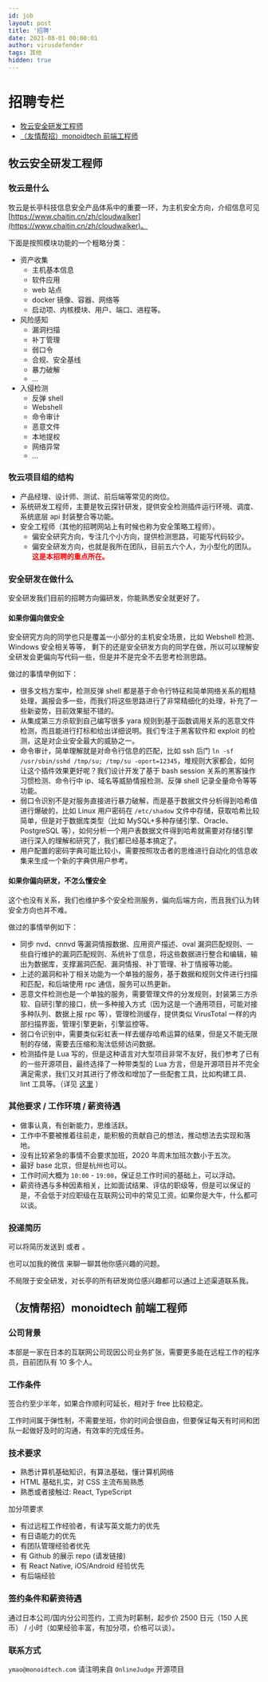 ```yaml
---
id: job
layout: post
title: '招聘'
date: 2021-08-01 00:00:01
author: virusdefender
tags: 其他
hidden: true
---
```

# 招聘专栏

- [牧云安全研发工程师](#牧云安全研发工程师)
- [（友情帮招）monoidtech 前端工程师](#友情帮招monoidtech-前端工程师)

## 牧云安全研发工程师

### 牧云是什么

牧云是长亭科技信息安全产品体系中的重要一环，为主机安全方向，介绍信息可见 [https://www.chaitin.cn/zh/cloudwalker](https://www.chaitin.cn/zh/cloudwalker)。

下面是按照模块功能的一个粗略分类：

- 资产收集
  - 主机基本信息
  - 软件应用
  - web 站点
  - docker 镜像、容器、网络等
  - 启动项、内核模块、用户、端口、进程等。
- 风险感知
  - 漏洞扫描
  - 补丁管理
  - 弱口令
  - 合规、安全基线
  - 暴力破解
  - ...
- 入侵检测
  - 反弹 shell
  - Webshell
  - 命令审计
  - 恶意文件
  - 本地提权
  - 网络异常
  - ...

### 牧云项目组的结构

- 产品经理、设计师、测试、前后端等常见的岗位。
- 系统研发工程师，主要是牧云探针研发，提供安全检测插件运行环境、调度、系统底层 api 封装整合等功能。
- 安全工程师（其他的招聘网站上有时候也称为安全策略工程师）。
  - 偏安全研究方向，专注几个小方向，提供检测思路，可能写代码较少。
  - 偏安全研发方向，也就是我所在团队，目前五六个人，为小型化的团队。<strong style="color: red;">这是本招聘的重点所在。</strong>

### 安全研发在做什么

安全研发我们目前的招聘方向偏研发，你能熟悉安全就更好了。

#### 如果你偏向做安全

安全研究方向的同学也只是覆盖一小部分的主机安全场景，比如 Webshell 检测、Windows 安全相关等等，
剩下的还是安全研发方向的同学在做，所以可以理解安全研发会更偏向写代码一些，但是并不是完全不去思考检测思路。

做过的事情举例如下：

- 很多文档方案中，检测反弹 shell 都是基于命令行特征和简单网络关系的粗糙处理，漏报会多一些，而我们将这些思路进行了非常精细化的处理，补充了一些新姿势，目前效果挺不错的。
- 从集成第三方杀软到自己编写很多 yara 规则到基于函数调用关系的恶意文件检测，而且能进行打标和给出详细说明。我们专注于黑客软件和 exploit 的检测，这是对企业安全最大的威胁之一。
- 命令审计，简单理解就是对命令行信息的匹配，比如 ssh 后门 `ln -sf /usr/sbin/sshd /tmp/su; /tmp/su -oport=12345`，堆规则大家都会，如何让这个插件效果更好呢？我们设计开发了基于 bash session 关系的黑客操作习惯检测、命令行中 ip、域名等威胁情报检测、反弹 shell 记录全量命令等等功能。
- 弱口令识别不是对服务直接进行暴力破解，而是基于数据文件分析得到哈希值进行爆破的，比如 Linux 用户密码在 `/etc/shadow` 文件中存储，获取哈希比较简单，但是对于数据库类型（比如 MySQL+多种存储引擎、Oracle、PostgreSQL 等），如何分析一个用户表数据文件得到哈希就需要对存储引擎进行深入的理解和研究了，我们都已经基本搞定了。
- 用户配置的密码字典可能比较小，需要按照攻击者的思维进行自动化的信息收集来生成一个新的字典供用户参考。

#### 如果你偏向研发，不怎么懂安全

这个也没有关系，我们也维护多个安全检测服务，偏向后端方向，而且我们认为转安全方向也并不难。

做过的事情举例如下：

- 同步 nvd、cnnvd 等漏洞情报数据、应用资产描述、oval 漏洞匹配规则、一些自行维护的漏洞匹配规则、系统补丁信息，将这些数据进行整合和编辑，输出为数据库，支撑漏洞匹配、漏洞情报、补丁管理、补丁情报等功能。
- 上述的漏洞和补丁相关功能为一个单独的服务，基于数据和规则文件进行扫描和匹配，和后端使用 rpc 通信，服务可以热更新。
- 恶意文件检测也是一个单独的服务，需要管理文件的分发规则，封装第三方杀软、自研引擎的接口，统一多种接入方式（因为这是一个通用项目，可能对接多种队列、数据上报 rpc 等），管理检测缓存，提供类似 VirusTotal 一样的内部扫描界面，管理引擎更新，引擎监控等。
- 弱口令识别中，需要类似彩虹表一样去缓存哈希运算的结果，但是又不能无限制的存储，需要去压缩和淘汰低频访问数据。
- 检测插件是 Lua 写的，但是这种语言对大型项目非常不友好，我们参考了已有的一些开源项目，最终选择了一种带类型的 Lua 方言，但是开源项目并不完全满足需求，我们又对其进行了修改和增加了一些配套工具，比如构建工具、lint 工具等。（详见 [这里](https://strcpy.me/index.php/archives/799/) ）

### 其他要求 / 工作环境 / 薪资待遇

- 做事认真，有创新能力，思维活跃。
- 工作中不要被推着往前走，能积极的贡献自己的想法，推动想法去实现和落地。
- 没有比较紧急的事情不会要求加班，2020 年周末加班次数小于五次。
- 最好 base 北京，但是杭州也可以。
- 工作时间大概为 `10:00` - `19:00`，保证总工作时间的基础上，可以浮动。
- 薪资待遇与多种因素相关，比如面试结果、评估的职级等，但是可以保证的是，不会低于对应职级在互联网公司中的常见工资。如果你是大牛，什么都可以谈。

### 投递简历

可以将简历发送到 <span id="email"></span> 或者 <span id="email1"></span> 。

也可以加我的微信 <span id="weixin"></span> 来聊一聊其他你感兴趣的问题。

不局限于安全研发，对长亭的所有研发岗位感兴趣都可以通过上述渠道联系我。

<script>
	document.getElementById("email").innerHTML = atob("dmlydXNkZWZlbmRlckBvdXRsb29rLmNvbQ==");
	document.getElementById("email1").innerHTML = atob("eWFuZy5saUBjaGFpdGluLmNvbQ==");
	document.getElementById("weixin").innerHTML = atob("dmlydXNkZWZlbmRlcg==");
</script>

## （友情帮招）monoidtech 前端工程师

### 公司背景

本部是一家在日本的互联网公司现因公司业务扩张，需要更多能在远程工作的程序员，目前团队有 10 多个人。

### 工作条件

签合约至少半年，如果合作顺利可延长，相对于 free 比较稳定。

工作时间属于弹性制，不需要坐班，你的时间会很自由，但要保证每天有时间和团队一起做好及时的沟通，有效率的完成任务。

### 技术要求

- 熟悉计算机基础知识，有算法基础，懂计算机网络
- HTML 基础扎实，对 CSS 主流布局熟悉
- 熟悉或者接触过: React, TypeScript

加分项要求

- 有过远程工作经验者，有读写英文能力的优先
- 有日语能力的优先
- 有团队管理经验者优先
- 有 Github 的展示 repo (请发链接)
- 有 React Native, iOS/Android 经验优先
- 有后端经验

### 签约条件和薪资待遇

通过日本公司/国内分公司签约，工资为时薪制，起步价 2500 日元（150 人民币） / 小时（如果经验丰富，有加分项，价格可以谈）。

### 联系方式

`ymao@monoidtech.com` 请注明来自 `OnlineJudge` 开源项目
